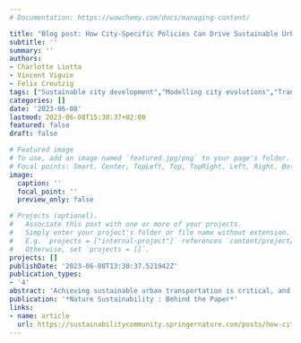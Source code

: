 ```yaml
---
# Documentation: https://wowchemy.com/docs/managing-content/

title: "Blog post: How City-Specific Policies Can Drive Sustainable Urban Transport"
subtitle: ''
summary: ''
authors:
- Charlotte Liotta
- Vincent Viguie
- Felix Creutzig
tags: ["Sustainable city development","Modelling city evolutions","Transport emissions"]
categories: []
date: '2023-06-08'
lastmod: 2023-06-08T15:30:37+02:00
featured: false
draft: false

# Featured image
# To use, add an image named `featured.jpg/png` to your page's folder.
# Focal points: Smart, Center, TopLeft, Top, TopRight, Left, Right, BottomLeft, Bottom, BottomRight.
image:
  caption: ''
  focal_point: ''
  preview_only: false

# Projects (optional).
#   Associate this post with one or more of your projects.
#   Simply enter your project's folder or file name without extension.
#   E.g. `projects = ["internal-project"]` references `content/project/deep-learning/index.md`.
#   Otherwise, set `projects = []`.
projects: []
publishDate: '2023-06-08T13:30:37.521942Z'
publication_types:
- '4'
abstract: 'Achieving sustainable urban transportation is critical, and local policies are crucial in achieving this goal. In a recent study published in Nature Sustainability, we find that city-specific strategies can effectively reduce emissions while improving the well-being of urban dwellers. Our study reveals that it is possible to identify climate protection policies that scale in a large number of cities while nonetheless respecting their differences. This is a milestone in the field of urban climate science.'
publication: '*Nature Sustainability : Behind the Paper*'
links:
- name: article
  url: https://sustainabilitycommunity.springernature.com/posts/how-city-specific-policies-can-drive-sustainable-urban-transport
---
```

